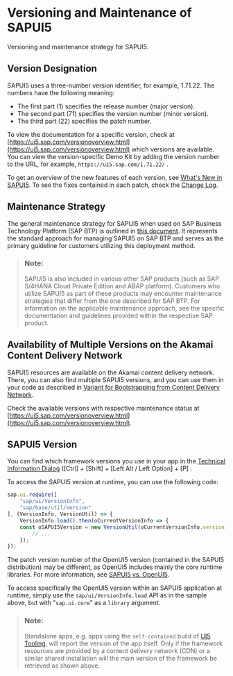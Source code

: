 <!-- loio91f021426f4d1014b6dd926db0e91070 -->

# Versioning and Maintenance of SAPUI5

Versioning and maintenance strategy for SAPUI5.



<a name="loio91f021426f4d1014b6dd926db0e91070__section_DC50B59D56AC4B52A2DBEFADFA4B0E98"/>

## Version Designation

SAPUI5 uses a three-number version identifier, for example, 1.71.22. The numbers have the following meaning:

-   The first part \(1\) specifies the release number \(major version\).
-   The second part \(71\) specifies the version number \(minor version\).
-   The third part \(22\) specifies the patch number.

To view the documentation for a specific version, check at [https://ui5.sap.com/versionoverview.html](https://ui5.sap.com/versionoverview.html) which versions are available. You can view the version-specific Demo Kit by adding the version number to the URL, for example, `https://ui5.sap.com/1.71.22/` .

To get an overview of the new features of each version, see [What's New in SAPUI5](../01_Whats-New/what-s-new-in-sapui5-99ac68a.md). To see the fixes contained in each patch, check the [Change Log](https://ui5.sap.com/#/releasenotes.html).



<a name="loio91f021426f4d1014b6dd926db0e91070__section_dpk_pcw_dz"/>

## Maintenance Strategy

The general maintenance strategy for SAPUI5 when used on SAP Business Technology Platform \(SAP BTP\) is outlined in [this document](https://dam.sap.com/mac/app/p/pdf/asset/preview/oXKnvZV?ltr=a&rc=10&doi=SAP1203848). It represents the standard approach for managing SAPUI5 on SAP BTP and serves as the primary guideline for customers utilizing this deployment method.

> ### Note:  
> SAPUI5 is also included in various other SAP products \(such as SAP S/4HANA Cloud Private Edition and ABAP platform\). Customers who utilize SAPUI5 as part of these products may encounter maintenance strategies that differ from the one described for SAP BTP. For information on the applicable maintenance approach, see the specific documentation and guidelines provided within the respective SAP product.



## Availability of Multiple Versions on the Akamai Content Delivery Network

SAPUI5 resources are available on the Akamai content delivery network. There, you can also find multiple SAPUI5 versions, and you can use them in your code as described in [Variant for Bootstrapping from Content Delivery Network](../04_Essentials/variant-for-bootstrapping-from-content-delivery-network-2d3eb2f.md).

Check the available versions with respective maintenance status at [https://ui5.sap.com/versionoverview.html](https://ui5.sap.com/versionoverview.html).



<a name="loio91f021426f4d1014b6dd926db0e91070__section_b1g_xcw_dz"/>

## SAPUI5 Version

You can find which framework versions you use in your app in the [Technical Information Dialog](../04_Essentials/technical-information-dialog-616a3ef.md#loio616a3ef07f554e20a3adf749c11f64e9) \([Ctrl\] + [Shift\] + [Left Alt / Left Option\] + [P\] .

To access the SAPUI5 version at runtime, you can use the following code:

```js
sap.ui.require([
    "sap/ui/VersionInfo",
    "sap/base/util/Version"
], (VersionInfo, VersionUtil) => {
    VersionInfo.load().then(oCurrentVersionInfo => {
    const oSAPUI5Version = new VersionUtil(oCurrentVersionInfo.version);
        // ...
    });
});
```

The patch version number of the OpenUI5 version \(contained in the SAPUI5 distribution\) may be different, as OpenUI5 includes mainly the core runtime libraries. For more information, see [SAPUI5 vs. OpenUI5](sapui5-vs-openui5-5982a97.md).

To access specifically the OpenUI5 version within an SAPUI5 application at runtime, simply use the `sap/ui/VersionInfo.load` API as in the sample above, but with "`sap.ui.core`" as a `library` argument.

> ### Note:  
> Standalone apps, e.g. apps using the `self-contained` build of [UI5 Tooling](https://sap.github.io/ui5-tooling), will report the version of the app itself. Only if the framework resources are provided by a content delivery network \(CDN\) or a similar shared installation will the main version of the framework be retrieved as shown above.

